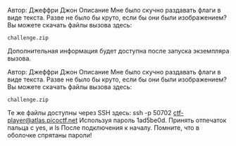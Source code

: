 Автор: Джеффри Джон
Описание
Мне было скучно раздавать флаги в виде текста. Разве не было бы круто, если бы они были изображением? Вы можете скачать файлы вызова здесь:

    challenge.zip

Дополнительная информация будет доступна после запуска экземпляра вызова.


Автор: Джеффри Джон
Описание
Мне было скучно раздавать флаги в виде текста. Разве не было бы круто, если бы они были изображением? Вы можете скачать файлы вызова здесь:

    challenge.zip

Те же файлы доступны через SSH здесь: ssh -p 50702 ctf-player@atlas.picoctf.net Используя пароль 1ad5be0d. Принять отпечаток пальца с yes, и ls После подключения к началу. Помните, что в оболочке спрятаны пароли!

